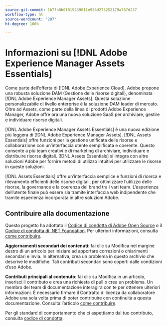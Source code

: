 ```yaml
---
source-git-commit: 1b7fb8b0f019239011e936d273252179a767d237
workflow-type: ht
source-wordcount: '287'
ht-degree: 100%

---
```

# Informazioni su [!DNL Adobe Experience Manager Assets Essentials]

Come parte dell’offerta di [!DNL Adobe Experience Cloud], Adobe propone una robusta soluzione DAM (Gestione delle risorse digitali), denominata [!DNL Adobe Experience Manager Assets]. Questa soluzione personalizzabile di livello enterprise è la soluzione DAM leader di mercato. Oltre ad Assets, come parte della linea di prodotti Adobe Experience Manager, Adobe offre ora una nuova soluzione SaaS per archiviare, gestire e individuare risorse digitali.

[!DNL Adobe Experience Manager Assets Essentials] è una nuova edizione più leggera di [!DNL Adobe Experience Manager Assets]. [!DNL Assets Essentials] offre funzioni per la gestione unificata delle risorse e collaborazione con un’interfaccia utente semplificata e coerente. Questo consente a più team creativi e di marketing di archiviare, individuare e distribuire risorse digitali. [!DNL Assets Essentials] si integra con altre soluzioni Adobe per fornire metodi di utilizzo intuitivi per utilizzare le risorse in queste soluzioni.

[!DNL Assets Essentials] offre un’interfaccia semplice e funzioni di ricerca e rilevamento efficienti delle risorse digitali, per ottimizzare l’utilizzo delle risorse, la governance e la coerenza del brand tra i vari team. L’esperienza dell’utente finale può essere sia tramite interfaccia web indipendente che tramite esperienza incorporata in altre soluzioni Adobe.

## Contribuire alla documentazione

Questo progetto ha adottato il [Codice di condotta di Adobe Open Source](code-of-conduct.md) o il [Codice di condotta di .NET Foundation](https://dotnetfoundation.org/code-of-conduct). Per ulteriori informazioni, consulta [come contribuire](contributing.md).

**Aggiornamenti secondari dei contenuti**: fai clic su Modifica nel margine destro di un articolo per iniziare ad apportare correzioni o chiarimenti secondari e invia. In alternativa, crea un problema in questo archivio che descrive le modifiche. Tali contributi secondari sono coperti dalle condizioni d’uso Adobe.

**Contributi principali al contenuto**: fai clic su Modifica in un articolo, inserisci il contributo e crea una richiesta di pull o crea un problema. Un membro del team di documentazione interagirà con te per ottenere ulteriori informazioni. È necessario firmare il Contratto di licenza da collaboratore Adobe una sola volta prima di poter contribuire con continuità a questa documentazione. Consulta l’articolo [come contribuire](contributing.md).

Per gli standard di comportamento che ci aspettiamo dal tuo contributo, consulta [codice di condotta](code-of-conduct.md).
